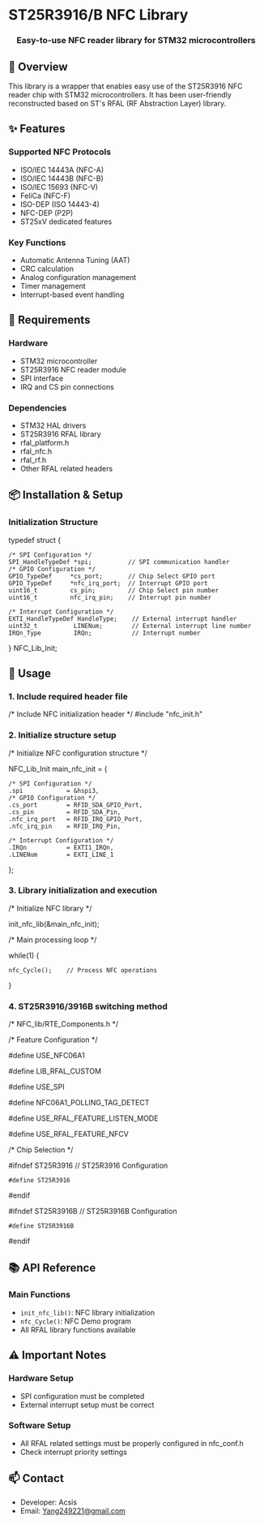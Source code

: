 # ST25R3916/B NFC Library

<div align="center">
  <h3>Easy-to-use NFC reader library for STM32 microcontrollers</h3>
</div>

## 📝 Overview
This library is a wrapper that enables easy use of the ST25R3916 NFC reader chip with STM32 microcontrollers. It has been user-friendly reconstructed based on ST's RFAL (RF Abstraction Layer) library.

## ✨ Features

### Supported NFC Protocols
- ISO/IEC 14443A (NFC-A)
- ISO/IEC 14443B (NFC-B)
- ISO/IEC 15693 (NFC-V)
- FeliCa (NFC-F)
- ISO-DEP (ISO 14443-4)
- NFC-DEP (P2P)
- ST25xV dedicated features

### Key Functions
- Automatic Antenna Tuning (AAT)
- CRC calculation
- Analog configuration management
- Timer management
- Interrupt-based event handling

## 🔧 Requirements

### Hardware
- STM32 microcontroller
- ST25R3916 NFC reader module
- SPI interface
- IRQ and CS pin connections

### Dependencies
- STM32 HAL drivers
- ST25R3916 RFAL library
- rfal_platform.h
- rfal_nfc.h
- rfal_rf.h
- Other RFAL related headers

## 📦 Installation & Setup

### Initialization Structure
typedef struct { 

    /* SPI Configuration */ 
    SPI_HandleTypeDef *spi;          // SPI communication handler
    /* GPIO Configuration */
    GPIO_TypeDef     *cs_port;       // Chip Select GPIO port
    GPIO_TypeDef     *nfc_irq_port;  // Interrupt GPIO port
    uint16_t         cs_pin;         // Chip Select pin number
    uint16_t         nfc_irq_pin;    // Interrupt pin number

    /* Interrupt Configuration */
    EXTI_HandleTypeDef HandleType;    // External interrupt handler
    uint32_t          LINENum;        // External interrupt line number
    IRQn_Type         IRQn;           // Interrupt number
} NFC_Lib_Init;
## 🚀 Usage

### 1. Include required header file

/* Include NFC initialization header */
#include "nfc_init.h"

### 2. Initialize structure setup

/* Initialize NFC configuration structure */

NFC_Lib_Init main_nfc_init = {

    /* SPI Configuration */
    .spi            = &hspi3,
    /* GPIO Configuration */
    .cs_port        = RFID_SDA_GPIO_Port,
    .cs_pin         = RFID_SDA_Pin,
    .nfc_irq_port   = RFID_IRQ_GPIO_Port,
    .nfc_irq_pin    = RFID_IRQ_Pin,
    
    /* Interrupt Configuration */
    .IRQn           = EXTI1_IRQn,
    .LINENum        = EXTI_LINE_1
};
### 3. Library initialization and execution

/* Initialize NFC library */

init_nfc_lib(&main_nfc_init);

/* Main processing loop */

while(1) {

    nfc_Cycle();    // Process NFC operations
    
}

### 4. ST25R3916/3916B switching method

/* NFC_lib/RTE_Components.h */

/* Feature Configuration */

#define USE_NFC06A1

#define LIB_RFAL_CUSTOM

#define USE_SPI

#define NFC06A1_POLLING_TAG_DETECT

#define USE_RFAL_FEATURE_LISTEN_MODE

#define USE_RFAL_FEATURE_NFCV

/* Chip Selection */

#ifndef ST25R3916      // ST25R3916 Configuration

    #define ST25R3916
    
#endif

#ifndef ST25R3916B     // ST25R3916B Configuration

    #define ST25R3916B
    
#endif

## 📚 API Reference

### Main Functions
- `init_nfc_lib()`: NFC library initialization
- `nfc_Cycle()`: NFC Demo program
- All RFAL library functions available

## ⚠️ Important Notes

### Hardware Setup
- SPI configuration must be completed
- External interrupt setup must be correct

### Software Setup
- All RFAL related settings must be properly configured in nfc_conf.h
- Check interrupt priority settings

## 📫 Contact

- Developer: Acsis
- Email: Yang249221@gmail.com
